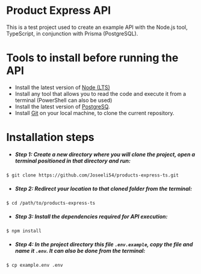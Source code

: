 # Product Express API

This is a test project used to create an example API with the Node.js tool, TypeScript, in conjunction with Prisma (PostgreSQL).

# Tools to install before running the API

- Install the latest version of [Node (LTS)](https://nodejs.org/en "Node (LTS)")
- Install any tool that allows you to read the code and execute it from a terminal (PowerShell can also be used)
- Install the latest version of [PostgreSQ](https://www.postgresql.org/ "PostgreSQ").
- Install [Git](https://git-scm.com/downloads "Git") on your local machine, to clone the current repository.

# Installation steps
- ##### Step 1: Create a new directory where you will clone the project, open a terminal positioned in that directory and run:
`$ git clone https://github.com/Joseeli54/products-express-ts.git`
- ##### Step 2: Redirect your location to that cloned folder from the terminal:
`$ cd /path/to/products-express-ts`
- ##### Step 3: Install the dependencies required for API execution:
`$ npm install`
- ##### Step 4: In the project directory this file `.env.example`, copy the file and name it `.env`. It can also be done from the terminal:
`$ cp example.env .env`
